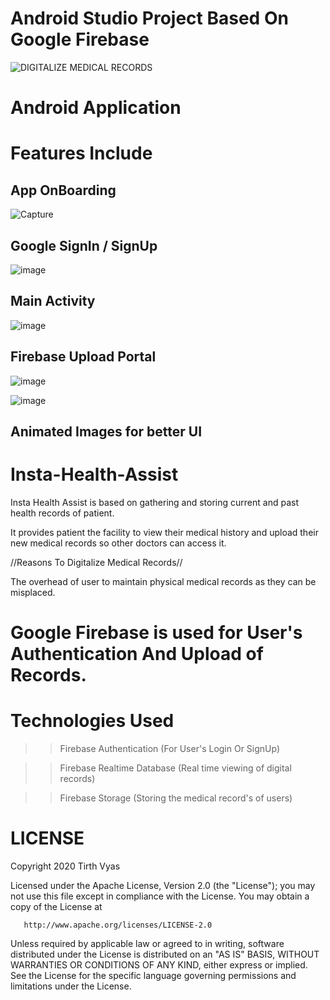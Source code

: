 # Android Studio Project Based On Google Firebase
![DIGITALIZE MEDICAL RECORDS](https://user-images.githubusercontent.com/40208647/92410021-56954900-f160-11ea-8f8c-f07e5c165f64.png)
# Android Application

# Features Include

## App OnBoarding

![Capture](https://user-images.githubusercontent.com/40208647/92410279-3fa32680-f161-11ea-8d26-c4c9c21b8ef3.PNG)


## Google SignIn / SignUp

![image](https://user-images.githubusercontent.com/40208647/92410347-70835b80-f161-11ea-9407-986b1e9db6f4.png)

## Main Activity

![image](https://user-images.githubusercontent.com/40208647/92410424-a4f71780-f161-11ea-80e8-1211e45437cc.png)

## Firebase Upload Portal

![image](https://user-images.githubusercontent.com/40208647/92410472-cc4de480-f161-11ea-9cd0-a6f651d722d7.png)

![image](https://user-images.githubusercontent.com/40208647/92410510-f2738480-f161-11ea-97a7-18cc71526aa4.png)

## Animated Images for better UI 

# Insta-Health-Assist
Insta Health Assist is based on gathering and storing
current and past health records of patient.

It provides patient the facility to view their medical history and upload their new medical records so other doctors can access it.

//Reasons To Digitalize Medical Records//

The overhead of user to maintain physical medical records as
they can be misplaced.

# Google Firebase is used for User's Authentication And Upload of Records.

# Technologies Used

>> Firebase Authentication (For User's Login Or SignUp)

>> Firebase Realtime Database (Real time viewing of digital records)

>> Firebase Storage (Storing the medical record's of users)

# LICENSE

Copyright 2020 Tirth Vyas

   Licensed under the Apache License, Version 2.0 (the "License");
   you may not use this file except in compliance with the License.
   You may obtain a copy of the License at

       http://www.apache.org/licenses/LICENSE-2.0

   Unless required by applicable law or agreed to in writing, software
   distributed under the License is distributed on an "AS IS" BASIS,
   WITHOUT WARRANTIES OR CONDITIONS OF ANY KIND, either express or implied.
   See the License for the specific language governing permissions and
   limitations under the License.
